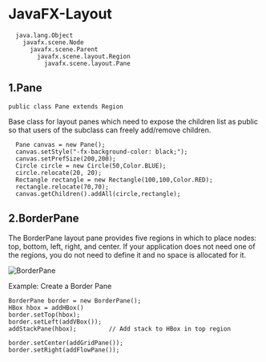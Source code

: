 # JavaFX-Layout
```
  java.lang.Object
    javafx.scene.Node
      javafx.scene.Parent
        javafx.scene.layout.Region
          javafx.scene.layout.Pane
```

## 1.Pane

`public class Pane extends Region`

Base class for layout panes which need to expose the children list as public so that users of the subclass can freely add/remove children.

```
  Pane canvas = new Pane();
  canvas.setStyle("-fx-background-color: black;");
  canvas.setPrefSize(200,200);
  Circle circle = new Circle(50,Color.BLUE);
  circle.relocate(20, 20);
  Rectangle rectangle = new Rectangle(100,100,Color.RED);
  rectangle.relocate(70,70);
  canvas.getChildren().addAll(circle,rectangle);
```

## 2.BorderPane
The BorderPane layout pane provides five regions in which to place nodes: top, bottom, left, right, and center. If your application does not need one of the regions, you do not need to define it and no space is allocated for it.

![BorderPane](https://docs.oracle.com/javafx/2/layout/img/border.png "BorderPane")

Example: Create a Border Pane

```
BorderPane border = new BorderPane();
HBox hbox = addHBox()
border.setTop(hbox);
border.setLeft(addVBox());
addStackPane(hbox);         // Add stack to HBox in top region

border.setCenter(addGridPane());
border.setRight(addFlowPane());
```
